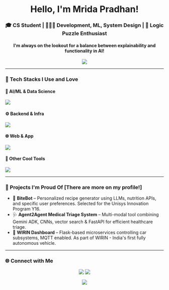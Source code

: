 <h1 align="center">Hello, I'm Mrida Pradhan!</h1>
<h3 align="center">🎓 CS Student | 👩🏽‍💻 Development, ML, System Design | 🧩 Logic Puzzle Enthusiast</h3>
<h4 align="center">I'm always on the lookout for a balance between explainability and functionality in AI! </h4>

<p align="center">
  <img src="https://readme-typing-svg.demolab.com?font=Fira+Code&pause=1000&center=true&vCenter=true&width=700&lines=Passionate+about+AI+ethics+%28and+cat+puns%29" />
</p>

---

### 🔧 Tech Stacks I Use and Love

#### 🤖 AI/ML & Data Science
<p>
  <img src="https://skillicons.dev/icons?i=python,tensorflow,pytorch,opencv,numpy,pandas" />
</p>

#### ⚙️ Backend & Infra
<p>
  <img src="https://skillicons.dev/icons?i=flask,fastapi,django,mysql,postgres,mongodb,vercel,aws" />
</p>

#### 🌐 Web & App
<p>
  <img src="https://skillicons.dev/icons?i=html,css,tailwind,js,ts,react,nextjs,nodejs,flutter" />
</p>

#### 🧪 Other Cool Tools
<p>
  <img src="https://skillicons.dev/icons?i=git,github,figma,vscode,linux,arduino,raspberrypi,postman" />
</p>

---

### 🌱 Projects I'm Proud Of [There are more on my profile!]

- 🥗 **BiteBot** – Personalized recipe generator using LLMs, nutrition APIs, and specific user preferences. Selected for the Unisys Innovation Program Y16.
- 🩺 **Agent2Agent Medical Triage System** – Multi-modal tool combining Gemini ADK, CNNs, vector search & FastAPI for efficient healthcare triage.
- 🚗 **WIRIN Dashboard** – Flask-based microservices controlling car subsystems, MQTT enabled. As part of WIRIN - India's first fully autonomous vehicle. 
---

### 🌐 Connect with Me

<p align="center">
  <a href="https://www.linkedin.com/in/mrida-pradhan-494854247/" target="_blank"><img src="https://img.shields.io/badge/LinkedIn-0077B5?style=for-the-badge&logo=linkedin&logoColor=white" /></a>
  <a href="mailto:mridapradhan.cd23@rvce.edu.in"><img src="https://img.shields.io/badge/Email-EA4335?style=for-the-badge&logo=gmail&logoColor=white" /></a>
</p>
<p align="center">
  <img src="https://capsule-render.vercel.app/api?type=waving&color=gradient&height=120&section=footer"/>
</p>
